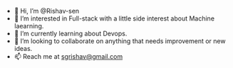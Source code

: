 - 👋 Hi, I’m @Rishav-sen
- 👀 I’m interested in Full-stack with a little side interest about Machine laearning.
- 🌱 I’m currently learning about Devops.
- 💞️ I’m looking to collaborate on anything that needs improvement or new ideas.
- 📫 Reach me at sgrishav@gmail.com

<!---
Rishav-sen/Rishav-sen is a ✨ special ✨ repository because its `README.md` (this file) appears on your GitHub profile.
You can click the Preview link to take a look at your changes.
--->
